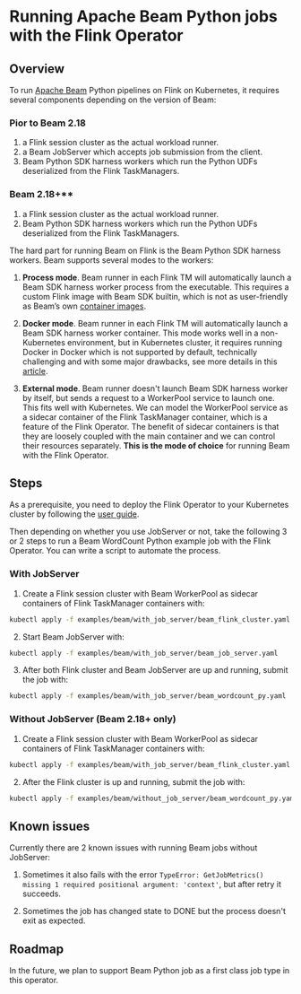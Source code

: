 # Running Apache Beam Python jobs with the Flink Operator

## Overview

To run [Apache Beam](https://beam.apache.org) Python pipelines on Flink on Kubernetes, it requires several components
depending on the version of Beam:

### Pior to Beam 2.18

1. a Flink session cluster as the actual workload runner.
2. a Beam JobServer which accepts job submission from the client.
3. Beam Python SDK harness workers which run the Python UDFs deserialized from the Flink TaskManagers.

### Beam 2.18+**

1. a Flink session cluster as the actual workload runner.
2. Beam Python SDK harness workers which run the Python UDFs deserialized from the Flink TaskManagers.

The hard part for running Beam on Flink is the Beam Python SDK harness workers. Beam supports several modes to the
workers:

1) **Process mode**. Beam runner in each Flink TM will automatically launch a Beam SDK harness worker process from the
executable. This requires a custom Flink image with Beam SDK builtin, which is not as user-friendly as Beam’s own
[container images](https://beam.apache.org/documentation/runtime/environments/).

2) **Docker mode**. Beam runner in each Flink TM will automatically launch a Beam SDK harness worker container. This
mode works well in a non-Kubernetes environment, but in Kubernetes cluster, it requires running Docker in Docker which
is not supported by default, technically challenging and with some major drawbacks, see more details in this
[article](https://jpetazzo.github.io/2015/09/03/do-not-use-docker-in-docker-for-ci/).

3) **External mode**. Beam runner doesn't launch Beam SDK harness worker by itself, but sends a request to a WorkerPool
service to launch one. This fits well with Kubernetes. We can model the WorkerPool service as a sidecar container of the
Flink TaskManager container, which is a feature of the Flink Operator. The benefit of sidecar containers is that they
are loosely coupled with the main container and we can control their resources separately. **This is the mode of
choice** for running Beam with the Flink Operator.

## Steps

As a prerequisite, you need to deploy the Flink Operator to your Kubernetes cluster by following the
[user guide](./user_guide.md).

Then depending on whether you use JobServer or not, take the following 3 or 2 steps to run a Beam WordCount Python
example job with the Flink Operator. You can write a script to automate the process.

### With JobServer

1. Create a Flink session cluster with Beam WorkerPool as sidecar containers of Flink TaskManager containers with:

  ```bash
  kubectl apply -f examples/beam/with_job_server/beam_flink_cluster.yaml
  ```

2. Start Beam JobServer with:

  ```bash
  kubectl apply -f examples/beam/with_job_server/beam_job_server.yaml
  ```

3. After both Flink cluster and Beam JobServer are up and running, submit the job with:

  ```bash
  kubectl apply -f examples/beam/with_job_server/beam_wordcount_py.yaml
  ```

### Without JobServer (Beam 2.18+ only)

1. Create a Flink session cluster with Beam WorkerPool as sidecar containers of Flink TaskManager containers with:

  ```bash
  kubectl apply -f examples/beam/with_job_server/beam_flink_cluster.yaml
  ```

2. After the Flink cluster is up and running, submit the job with:

  ```bash
  kubectl apply -f examples/beam/without_job_server/beam_wordcount_py.yaml
  ```

## Known issues

Currently there are 2 known issues with running Beam jobs without JobServer:

1. Sometimes it also fails with the error `TypeError: GetJobMetrics() missing 1 required positional argument:
'context'`, but after retry it succeeds.

2. Sometimes the job has changed state to DONE but the process doesn't exit as expected.

## Roadmap

In the future, we plan to support Beam Python job as a first class job type in this operator.
